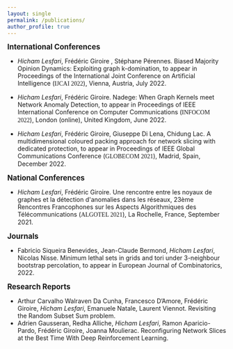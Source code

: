 ```yaml
---
layout: single
permalink: /publications/
author_profile: true
---
```


<span style="font-size:1.2em;">**International Conferences**</span>
* <em>Hicham Lesfari</em>, Frédéric Giroire , Stéphane Pérennes. <a>Biased Majority Opinion Dynamics: Exploiting graph k-domination</a>,
        to appear in Proceedings of the International Joint Conference on Artificial Intelligence
        (<span style="font-family: Georgia; ">IJCAI 2022</span>), Vienna, Austria, July 2022.

* <em>Hicham Lesfari</em>, Frédéric Giroire. <a>Nadege: When Graph Kernels meet Network Anomaly Detection</a>,
        to appear in Proceedings of IEEE International Conference on Computer Communications
        (<span style="font-family: Georgia; ">INFOCOM 2022</span>), London (online), United Kingdom, June 2022.
  
* <em>Hicham Lesfari</em>, Frédéric Giroire, Giuseppe Di Lena, Chidung Lac. <a>A multidimensional coloured packing approach for network slicing with dedicated protection</a>,
        to appear in  Proceedings of IEEE Global Communications Conference
        (<span style="font-family: Georgia; ">GLOBECOM 2021</span>), Madrid, Spain, December 2022.
  
<span style="font-size:1.2em;">**National Conferences**</span>
* <em>Hicham Lesfari</em>, Frédéric Giroire. <a>Une rencontre entre les noyaux de graphes et la détection d'anomalies dans les réseaux</a>,
        23ème Rencontres Francophones sur les Aspects Algorithmiques des Télécommunications
        (<span style="font-family: Georgia; ">ALGOTEL 2021</span>), La Rochelle, France, September 2021.

<span style="font-size:1.2em;">**Journals**</span>
* Fabricio Siqueira Benevides, Jean-Claude Bermond, <em>Hicham Lesfari</em>, Nicolas Nisse. <a>Minimum lethal sets in grids and tori under 3-neighbour bootstrap percolation</a>,
        to appear in European Journal of Combinatorics, 2022.

<span style="font-size:1.2em;">**Research Reports**</span>
* Arthur Carvalho Walraven Da Cunha, Francesco D’Amore, Frédéric Giroire, <em>Hicham Lesfari</em>, Emanuele Natale, Laurent Viennot. <a>Revisiting the Random Subset Sum problem</a>.
* Adrien Gausseran, Redha Alliche, <em>Hicham Lesfari</em>, Ramon Aparicio-Pardo, Frédéric Giroire, Joanna Moulierac. <a>Reconfiguring Network
Slices at the Best Time With Deep Reinforcement Learning</a>.